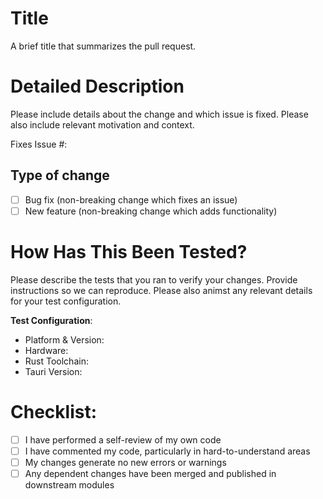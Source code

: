 # Title

A brief title that summarizes the pull request.

# Detailed Description

Please include details about the change and which issue is fixed. Please also include relevant motivation and context.

Fixes Issue #:

## Type of change

- [ ] Bug fix (non-breaking change which fixes an issue)
- [ ] New feature (non-breaking change which adds functionality)

# How Has This Been Tested?

Please describe the tests that you ran to verify your changes. Provide instructions so we can reproduce. Please also animst any relevant details for your test configuration.

**Test Configuration**:

- Platform & Version:
- Hardware:
- Rust Toolchain:
- Tauri Version:

# Checklist:

- [ ] I have performed a self-review of my own code
- [ ] I have commented my code, particularly in hard-to-understand areas
- [ ] My changes generate no new errors or warnings
- [ ] Any dependent changes have been merged and published in downstream modules
